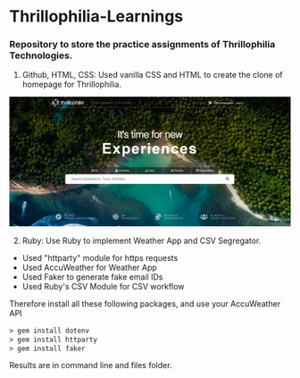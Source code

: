 ﻿# Thrillophilia-Learnings

### Repository to store the practice assignments of Thrillophilia Technologies.

1. Github, HTML, CSS: Used vanilla CSS and HTML to create the clone of homepage for Thrillophilia.

![Thrillophilia Website](https://github.com/jaindivij21/Thrillophilia-Learnings/blob/main/Assignment%201/results/1.png)

2. Ruby: Use Ruby to implement Weather App and CSV Segregator.
- Used "httparty" module for https requests
- Used AccuWeather for Weather App
- Used Faker to generate fake email IDs
- Used Ruby's CSV Module for CSV workflow 

Therefore install all these following packages, and use your AccuWeather API
```
> gem install dotenv
> gem install httparty
> gem install faker
```

Results are in command line and files folder.
